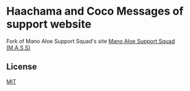 # Haachama and Coco Messages of support website

Fork of Mano Aloe Support Squad's site [Mano Aloe Support Squad (M.A.S.S)](https://discord.gg/Y4BBfyM)

## License
[MIT](https://choosealicense.com/licenses/mit/)
